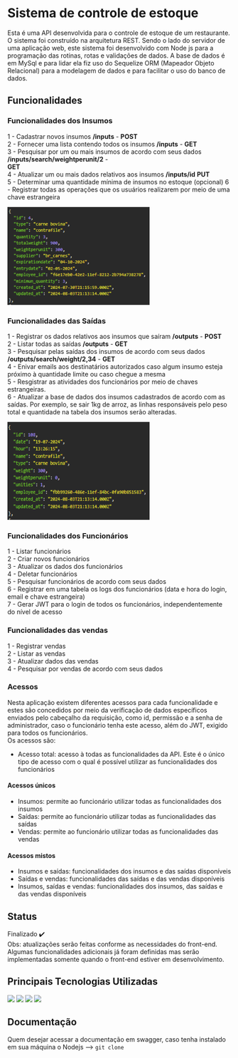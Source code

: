 # Sistema de controle de estoque
Esta é uma API desenvolvida para o controle de estoque de um restaurante. O sistema foi construído na arquitetura
REST. Sendo o lado do servidor de uma aplicação web, este sistema foi desenvolvido com Node js para a programação das rotinas, rotas e validações de dados.
A base de dados é em MySql e para lidar ela fiz uso do Sequelize ORM (Mapeador Objeto Relacional) para a modelagem de dados e para facilitar o uso do banco de dados.

## Funcionalidades
### Funcionalidades dos Insumos

1 - Cadastrar novos insumos  <strong>/inputs</strong> - <strong>POST</strong> <br>
2 - Fornecer uma lista contendo todos os insumos  <strong>/inputs</strong> - <strong>GET</strong> <br>
3 - Pesquisar por um ou mais insumos de acordo com seus dados <strong>/inputs/search/weightperunit/2</strong> -   
    <strong>GET</strong> <br>
4 - Atualizar um ou mais dados relativos aos insumos <strong>/inputs/id</strong> <strong>PUT</strong> <br>
5 - Determinar uma quantidade mínima de insumos no estoque (opcional)
6 - Registrar todas as operações que os usuários realizarem por meio de uma chave estrangeira

<img src="https://github.com/LucasNasc3000/controle-de-estoque-restaurante/blob/master/requestExamples/inputs.PNG" height=220px width=320px>

### Funcionalidades das Saídas

1 - Registrar os dados relativos aos insumos que saíram <strong>/outputs</strong> - <strong>POST</strong> <br>
2 - Listar todas as saídas <strong>/outputs</strong> - <strong>GET</strong> <br>
3 - Pesquisar pelas saídas dos insumos de acordo com seus dados <strong>/outputs/search/weight/2,34</strong> - <strong>GET</strong> <br>
4 - Enivar emails aos destinatários autorizados caso algum insumo esteja próximo à quantidade limite ou caso chegue a mesma <br>
5 - Resgistrar as atividades dos funcionários por meio de chaves estrangeiras.<br>
6 - Atualizar a base de dados dos insumos cadastrados de acordo com as saídas. Por exemplo, se sair 1kg de arroz, as linhas responsáveis pelo peso total e quantidade na tabela dos insumos serão alteradas.

<img src="https://github.com/LucasNasc3000/controle-de-estoque-restaurante/blob/master/requestExamples/outputs.PNG" height=220px width=320px>

### Funcionalidades dos Funcionários

1 - Listar funcionários<br>
2 - Criar novos funcionários<br>
3 - Atualizar os dados dos funcionários<br>
4 - Deletar funcionários<br>
5 - Pesquisar funcionários de acordo com seus dados<br>
6 - Registrar em uma tabela os logs dos funcionários (data e hora do login, email e chave estrangeira)<br>
7 - Gerar JWT para o login de todos os funcionários, independentemente do nível de acesso<br>

### Funcionalidades das vendas

1 - Registrar vendas<br>
2 - Listar as vendas<br>
3 - Atualizar dados das vendas<br>
4 - Pesquisar por vendas de acordo com seus dados<br>

### Acessos

Nesta aplicação existem diferentes acessos para cada funcionalidade e estes são concedidos por meio da verificação de dados específicos enviados pelo cabeçalho da requisição, como id, permissão e a senha de administrador, caso o funcionário tenha este acesso, além do JWT, exigido para todos os funcionários.<br>Os acessos são:<br>
- Acesso total: acesso à todas as funcionalidades da API. Este é o único tipo de acesso com o qual é possível utilizar as funcionalidades dos funcionários <br>
#### Acessos únicos <br>
- Insumos: permite ao funcionário utilizar todas as funcionalidades dos insumos
- Saídas: permite ao funcionário utilizar todas as funcionalidades das saídas
- Vendas: permite ao funcionário utilizar todas as funcionalidades das vendas <br>
#### Acessos mistos <br>
- Insumos e saídas: funcionalidades dos insumos e das saídas disponíveis
- Saídas e vendas: funcionalidades das saídas e das vendas disponíveis
- Insumos, saídas e vendas: funcionalidades dos insumos, das saídas e das vendas disponíveis

## Status
Finalizado ✔️<br>
Obs: atualizações serão feitas conforme as necessidades do front-end. Algumas funcionalidades adicionais já foram definidas mas serão implementadas somente quando
o front-end estiver em desenvolvimento.

## Principais Tecnologias Utilizadas
<img src="https://cdn.jsdelivr.net/gh/devicons/devicon@latest/icons/nodejs/nodejs-original-wordmark.svg" hight=50px width=50px />
<img src="https://cdn.jsdelivr.net/gh/devicons/devicon@latest/icons/express/express-original-wordmark.svg" hight=50px width=50px />
<img src="https://cdn.jsdelivr.net/gh/devicons/devicon@latest/icons/mysql/mysql-original-wordmark.svg" hight=50px width=50px />
<img src="https://cdn.jsdelivr.net/gh/devicons/devicon@latest/icons/sequelize/sequelize-original-wordmark.svg" hight=50px width=50px />

## Documentação
Quem desejar acessar a documentação em swagger, caso tenha instalado em sua máquina o Nodejs -->
`git clone `
